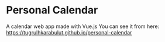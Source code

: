 # Personal Calendar
A calendar web app made with Vue.js
You can see it from here: https://tugrulhkarabulut.github.io/personal-calendar
